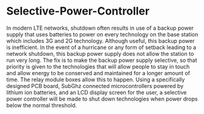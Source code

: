 # Selective-Power-Controller

In modern LTE networks, shutdown often results in use of a backup power supply that uses batteries to power on every technology on the base station which includes 3G and 2G technology. Although useful, this backup power is inefficient. In the event of a hurricane or any form of setback leading to a network shutdown, this backup power supply does not allow the station to run very long. The fix is to make the backup power supply selective, so that priority is given to the technologies that will allow people to stay in touch and allow energy to be conserved and maintained for a longer amount of time. The relay module boxes allow this to happen. Using a specifically designed PCB board, SubGhz connected microcontrollers powered by lithium ion batteries, and an LCD display screen for the user, a selective power controller will be made to shut down technologies when power drops below the normal threshold.
